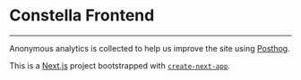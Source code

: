 # Constella Frontend

---
 
Anonymous analytics is collected to help us improve the site using [Posthog](https://posthog.com/).

This is a [Next.js](https://nextjs.org) project bootstrapped with [`create-next-app`](https://nextjs.org/docs/app/api-reference/cli/create-next-app).
